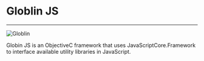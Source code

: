 # Globlin JS
---------------
![Globlin](http://upload.wikimedia.org/wikipedia/commons/7/7f/Kobold_artlibre_jnl.jpg)

Globin JS is an ObjectiveC framework that uses JavaScriptCore.Framework to interface available utility libraries in JavaScript. 